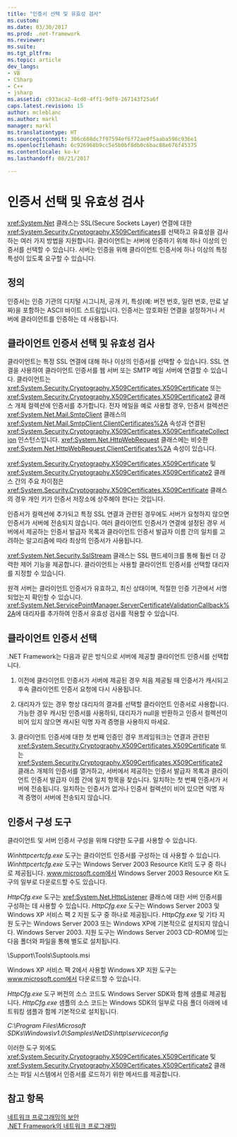 ```yaml
---
title: "인증서 선택 및 유효성 검사"
ms.custom: 
ms.date: 03/30/2017
ms.prod: .net-framework
ms.reviewer: 
ms.suite: 
ms.tgt_pltfrm: 
ms.topic: article
dev_langs:
- VB
- CSharp
- C++
- jsharp
ms.assetid: c933aca2-4cd0-4ff1-9df9-267143f25a6f
caps.latest.revision: 15
author: mcleblanc
ms.author: markl
manager: markl
ms.translationtype: HT
ms.sourcegitcommit: 306c608dc7f97594ef6f72ae0f5aaba596c936e1
ms.openlocfilehash: 6c926968b9cc5e5b0bf8db0c6bac88e676f45375
ms.contentlocale: ko-kr
ms.lasthandoff: 08/21/2017

---
```

# <a name="certificate-selection-and-validation"></a>인증서 선택 및 유효성 검사
<xref:System.Net> 클래스는 SSL(Secure Sockets Layer) 연결에 대한 <xref:System.Security.Cryptography.X509Certificates>를 선택하고 유효성을 검사하는 여러 가지 방법을 지원합니다. 클라이언트는 서버에 인증하기 위해 하나 이상의 인증서를 선택할 수 있습니다. 서버는 인증을 위해 클라이언트 인증서에 하나 이상의 특정 특성이 있도록 요구할 수 있습니다.  
  
## <a name="definition"></a>정의  
 인증서는 인증 기관의 디지털 시그니처, 공개 키, 특성(예: 버전 번호, 일련 번호, 만료 날짜)을 포함하는 ASCII 바이트 스트림입니다. 인증서는 암호화된 연결을 설정하거나 서버에 클라이언트를 인증하는 데 사용됩니다.  
  
## <a name="client-certificate-selection-and-validation"></a>클라이언트 인증서 선택 및 유효성 검사  
 클라이언트는 특정 SSL 연결에 대해 하나 이상의 인증서를 선택할 수 있습니다. SSL 연결을 사용하여 클라이언트 인증서를 웹 서버 또는 SMTP 메일 서버에 연결할 수 있습니다. 클라이언트는 <xref:System.Security.Cryptography.X509Certificates.X509Certificate> 또는 <xref:System.Security.Cryptography.X509Certificates.X509Certificate2> 클래스 개체 컬렉션에 인증서를 추가합니다. 전자 메일을 예로 사용할 경우, 인증서 컬렉션은 <xref:System.Net.Mail.SmtpClient> 클래스의 <xref:System.Net.Mail.SmtpClient.ClientCertificates%2A> 속성과 연결된 <xref:System.Security.Cryptography.X509Certificates.X509CertificateCollection> 인스턴스입니다. <xref:System.Net.HttpWebRequest> 클래스에는 비슷한 <xref:System.Net.HttpWebRequest.ClientCertificates%2A> 속성이 있습니다.  
  
 <xref:System.Security.Cryptography.X509Certificates.X509Certificate> 및 <xref:System.Security.Cryptography.X509Certificates.X509Certificate2> 클래스 간의 주요 차이점은 <xref:System.Security.Cryptography.X509Certificates.X509Certificate> 클래스의 경우 개인 키가 인증서 저장소에 상주해야 한다는 것입니다.  
  
 인증서가 컬렉션에 추가되고 특정 SSL 연결과 관련된 경우에도 서버가 요청하지 않으면 인증서가 서버에 전송되지 않습니다. 여러 클라이언트 인증서가 연결에 설정된 경우 서버에서 제공하는 인증서 발급자 목록과 클라이언트 인증서 발급자 이름 간의 일치를 고려하는 알고리즘에 따라 최상의 인증서가 사용됩니다.  
  
 <xref:System.Net.Security.SslStream> 클래스는 SSL 핸드셰이크를 통해 훨씬 더 강력한 제어 기능을 제공합니다. 클라이언트는 사용할 클라이언트 인증서를 선택할 대리자를 지정할 수 있습니다.  
  
 원격 서버는 클라이언트 인증서가 유효하고, 최신 상태이며, 적절한 인증 기관에서 서명되었는지 확인할 수 있습니다. <xref:System.Net.ServicePointManager.ServerCertificateValidationCallback%2A>에 대리자를 추가하여 인증서 유효성 검사를 적용할 수 있습니다.  
  
## <a name="client-certificate-selection"></a>클라이언트 인증서 선택  
 .NET Framework는 다음과 같은 방식으로 서버에 제공할 클라이언트 인증서를 선택합니다.  
  
1.  이전에 클라이언트 인증서가 서버에 제공된 경우 처음 제공될 때 인증서가 캐시되고 후속 클라이언트 인증서 요청에 다시 사용됩니다.  
  
2.  대리자가 있는 경우 항상 대리자의 결과를 선택할 클라이언트 인증서로 사용합니다. 가능한 경우 캐시된 인증서를 사용하되, 대리자가 null을 반환하고 인증서 컬렉션이 비어 있지 않으면 캐시된 익명 자격 증명을 사용하지 마세요.  
  
3.  클라이언트 인증서에 대한 첫 번째 인증인 경우 프레임워크는 연결과 관련된 <xref:System.Security.Cryptography.X509Certificates.X509Certificate> 또는 <xref:System.Security.Cryptography.X509Certificates.X509Certificate2> 클래스 개체의 인증서를 열거하고, 서버에서 제공하는 인증서 발급자 목록과 클라이언트 인증서 발급자 이름 간에 일치 항목을 찾습니다. 일치하는 첫 번째 인증서가 서버에 전송됩니다. 일치하는 인증서가 없거나 인증서 컬렉션이 비어 있으면 익명 자격 증명이 서버에 전송되지 않습니다.  
  
## <a name="tools-for-certificate-configuration"></a>인증서 구성 도구  
 클라이언트 및 서버 인증서 구성을 위해 다양한 도구를 사용할 수 있습니다.  
  
 *Winhttpcertcfg.exe* 도구는 클라이언트 인증서를 구성하는 데 사용할 수 있습니다. *Winhttpcertcfg.exe* 도구는 Windows Server 2003 Resource Kit의 도구 중 하나로 제공됩니다. www.microsoft.com에서 Windows Server 2003 Resource Kit 도구의 일부로 다운로드할 수도 있습니다.  
  
 *HttpCfg.exe* 도구는 <xref:System.Net.HttpListener> 클래스에 대한 서버 인증서를 구성하는 데 사용할 수 있습니다. *HttpCfg.exe* 도구는 Windows Server 2003 및 Windows XP 서비스 팩 2 지원 도구 중 하나로 제공됩니다. *HttpCfg.exe* 및 기타 지원 도구는 Windows Server 2003 또는 Windows XP에 기본적으로 설치되지 않습니다. Windows Server 2003. 지원 도구는 Windows Server 2003 CD-ROM에 있는 다음 폴더와 파일을 통해 별도로 설치됩니다.  
  
 \Support\Tools\Suptools.msi  
  
 Windows XP 서비스 팩 2에서 사용할 Windows XP 지원 도구는 www.microsoft.com에서 다운로드할 수 있습니다.  
  
 *HttpCfg.exe* 도구 버전의 소스 코드도 Windows Server SDK와 함께 샘플로 제공됩니다. *HttpCfg.exe* 샘플의 소스 코드는 Windows SDK의 일부로 다음 폴더 아래에 네트워킹 샘플과 함께 기본적으로 설치됩니다.  
  
 *C:\Program Files\Microsoft SDKs\Windows\v1.0\Samples\NetDS\http\serviceconfig*  
  
 이러한 도구 외에도 <xref:System.Security.Cryptography.X509Certificates.X509Certificate> 및 <xref:System.Security.Cryptography.X509Certificates.X509Certificate2> 클래스는 파일 시스템에서 인증서를 로드하기 위한 메서드를 제공합니다.  
  
## <a name="see-also"></a>참고 항목  
 [네트워크 프로그래밍의 보안](../../../docs/framework/network-programming/security-in-network-programming.md)   
 [.NET Framework의 네트워크 프로그래밍](../../../docs/framework/network-programming/index.md)

